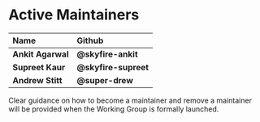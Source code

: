 # Active Maintainers

| Name | Github               |
| :---- |:---------------------|
| **Ankit Agarwal** | **@skyfire-ankit**   |
| **Supreet Kaur** | **@skyfire-supreet** |
| **Andrew Stitt** | **@super-drew**      |

Clear guidance on how to become a maintainer and remove a maintainer will be
provided when the Working Group is formally launched.  
